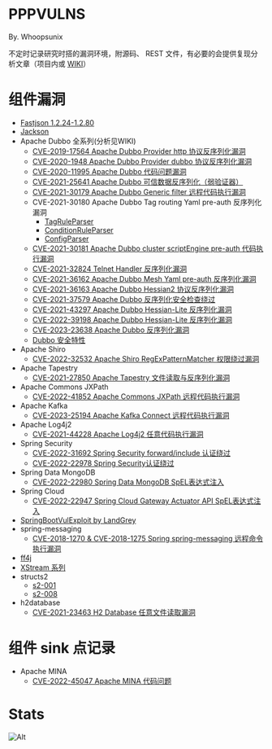 # PPPVULNS

By. Whoopsunix

不定时记录研究时搭的漏洞环境，附源码、 REST 文件，有必要的会提供复现分析文章（项目内或 [WIKI](https://whoopsunix.com)）

# 组件漏洞

- [Fastjson 1.2.24-1.2.80](components/Fastjson)
- [Jackson](components/jacksonDemo)
- Apache Dubbo 全系列(分析见WIKI)
    - [CVE-2019-17564 Apache Dubbo Provider http 协议反序列化漏洞](components/Apache%20Dubbo/CVE-2019-17564)
    - [CVE-2020-1948 Apache Dubbo Provider dubbo 协议反序列化漏洞](components/Apache%20Dubbo/DubboDemo)
    - [CVE-2020-11995 Apache Dubbo 代码问题漏洞](components/Apache%20Dubbo/DubboDemo)
    - [CVE-2021-25641 Apache Dubbo 可信数据反序列化（弱验证器）](components/Apache%20Dubbo/DubboDemo)
    - [CVE-2021-30179 Apache Dubbo Generic filter 远程代码执行漏洞](components/Apache%20Dubbo/DubboDemo)
    - CVE-2021-30180 Apache Dubbo Tag routing Yaml pre-auth 反序列化漏洞
        - [TagRuleParser](components/Apache%20Dubbo/DubboTagrouterDemo)
        - [ConditionRuleParser](components/Apache%20Dubbo/DubboConfigconditionrouterDemo)
        - [ConfigParser](components/Apache%20Dubbo/DubboConfigParserDemo)
    - [CVE-2021-30181 Apache Dubbo cluster scriptEngine pre-auth 代码执行漏洞](components/Apache%20Dubbo/DubboScriptRouterDemo)
    - [CVE-2021-32824 Telnet Handler 反序列化漏洞](components/Apache%20Dubbo/DubboDemo)
    - [CVE-2021-36162 Apache Dubbo Mesh Yaml pre-auth 反序列化漏洞](components/Apache%20Dubbo/DubboMeshRuleDemo)
    - [CVE-2021-36163 Apache Dubbo Hessian2 协议反序列化漏洞](components/Apache%20Dubbo/DubboServletHessian)
    - [CVE-2021-37579 Apache Dubbo 反序列化安全检查绕过](components/Apache%20Dubbo/DubboDemo)
    - [CVE-2021-43297 Apache Dubbo Hessian-Lite 反序列化漏洞](components/Apache%20Dubbo/DubboDemo)
    - [CVE-2022-39198 Apache Dubbo Hessian-Lite 反序列化漏洞](components/Apache%20Dubbo/DubboDemo)
    - [CVE-2023-23638 Apache Dubbo 反序列化漏洞](components/Apache%20Dubbo/DubboDemo)
    - [Dubbo 安全特性](components/Apache%20Dubbo/DubboDemo)
- Apache Shiro
    - [CVE-2022-32532 Apache Shiro RegExPatternMatcher 权限绕过漏洞](components/Apache%20Shiro/CVE-2022-32532)
- Apache Tapestry
    - [CVE-2021-27850 Apache Tapestry 文件读取与反序列化漏洞](components/Apache%20Tapestry/CVE-2021-27850)
- Apache Commons JXPath
    - [CVE-2022-41852 Apache Commons JXPath 远程代码执行漏洞](components/Apache%20Commons%20JXPath/CVE-2022-41852)
- Apache Kafka
    - [CVE-2023-25194 Apache Kafka Connect 远程代码执行漏洞](components/Apache%20KafKa/CVE-2023-25194)
- Apache Log4j2
    - [CVE-2021-44228 Apache Log4j2 任意代码执行漏洞](components/Apache%20Log4j2/CVE-2021-44228)
- Spring Security
    - [CVE-2022-31692 Spring Security forward/include 认证绕过](components/Spring%20Security/CVE-2022-31692)
    - [CVE-2022-22978 Spring Security认证绕过](components/Spring%20Security/CVE-2022-22978)
- Spring Data MongoDB
    - [CVE-2022-22980 Spring Data MongoDB SpEL表达式注入](components/Spring%20Data%20MongoDB/CVE-2022-22980)
- Spring Cloud
    - [CVE-2022-22947 Spring Cloud Gateway Actuator API SpEL表达式注入](components/Spring%20Cloud/CVE-2022-22947)
- [SpringBootVulExploit by LandGrey](https://github.com/LandGrey/SpringBootVulExploit)
- spring-messaging
    - [CVE-2018-1270 & CVE-2018-1275 Spring spring-messaging 远程命令执行漏洞](components/spring-messaging/CVE-2018-1270)
- [ff4j](components/ff4j)
- [XStream 系列](components/XStreamDemo)
- structs2
    - [s2-001](components/structs2/s2-001)
    - [s2-008](components/structs2/s2-008)
- h2database
    - [CVE-2021-23463 H2 Database 任意文件读取漏洞](components/h2database/CVE-2021-23463)

# 组件 sink 点记录

- Apache MINA
    - [CVE-2022-45047 Apache MINA 代码问题](sinks/MINASSHDDemo)

# Stats

![Alt](https://repobeats.axiom.co/api/embed/b08ab16cbdbcc2cfff679651c882b6c1b7d96928.svg "Repobeats analytics image")